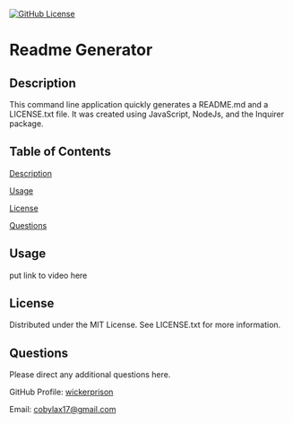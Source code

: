 
  [![GitHub License](https://img.shields.io/github/license/wickerprison/readmegenerator)](https://github.com/wickerprison/readmegenerator/blob/main/LICENSE.txt)
 
  # Readme Generator
      
  ## Description
  This command line application quickly generates a README.md and a LICENSE.txt file. It was created using JavaScript, NodeJs, and the Inquirer package.
  
  ## Table of Contents

  [Description](#description)
  
  [Usage](#usage)
  
  [License](#license)
  
  [Questions](#questions)
  
  
  

  ## Usage
  put link to video here
 
  ## License
  Distributed under the MIT License. See LICENSE.txt for more information.
  
  
  
  

  ## Questions
  Please direct any additional questions here.
  
  GitHub Profile: [wickerprison](https://github.com/wickerprison)
  
  Email: <cobylax17@gmail.com>
  
  
